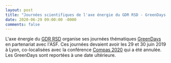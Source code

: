 ```yaml
---
layout: post
title: "Journées scientifiques de l'axe énergie du GDR RSD - GreenDays 2020 - Reportées"
date: 2020-06-29 09:00:00 -0000
comments: false
---
```

L'axe énergie du [GDR RSD](http://gdr-rsd.cnrs.fr) organise ses journées thématiques [GreenDays](http://perso.ens-lyon.fr/laurent.lefevre/greendayslyon2020/)
en partenariat avec l'ASF. Ces journées devaient avoir les 29 et 30 juin 2019 à Lyon, co-localisées avec la conférence [Compas 2020](https://2020.compas-conference.fr) qui a été annulée. 
Les GreenDays sont reportées à une date ultérieure.
